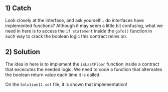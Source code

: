 ## 1) Catch
Look closely at the interface, and ask yourself... do interfaces have implemented functions? 
Although it may seem a little bit confusing, what we need in here is to access the ```if statement``` inside the ```goTo()``` function in such way to crack the boolean logic this contract relies on.

## 2) Solution
The idea in here is to implement the ```isLastFloor``` function inside a contract that excecutes the needed logic. We need to code a function that alternates the boolean return value each time it is called.

On the ```Solution11.sol``` file, it is shown that implementation!
